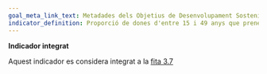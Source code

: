 ```yaml
---
goal_meta_link_text: Metadades dels Objetius de Desenvolupament Sostenible de les Nacions Unides (pdf 894kB)
indicator_definition: Proporció de dones d'entre 15 i 49 anys que prenen les seves pròpies decisions informades sobre les relacions sexuals, l'ús d'anticonceptius i l'atenció de la salut reproductiva
---
```

**Indicador integrat**

Aquest indicador es considera integrat a la [fita 3.7](/3)
